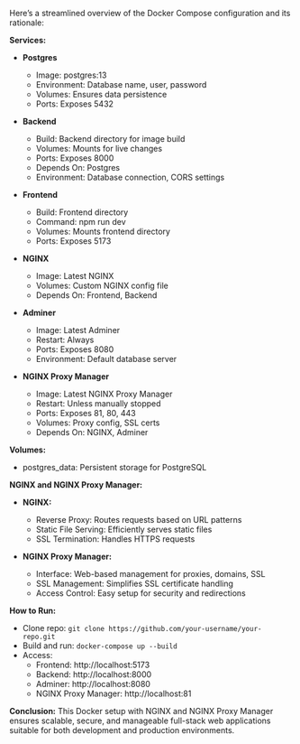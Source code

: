 Here’s a streamlined overview of the Docker Compose configuration and its rationale:

**Services:**
- **Postgres**
  - Image: postgres:13
  - Environment: Database name, user, password
  - Volumes: Ensures data persistence
  - Ports: Exposes 5432

- **Backend**
  - Build: Backend directory for image build
  - Volumes: Mounts for live changes
  - Ports: Exposes 8000
  - Depends On: Postgres
  - Environment: Database connection, CORS settings

- **Frontend**
  - Build: Frontend directory
  - Command: npm run dev
  - Volumes: Mounts frontend directory
  - Ports: Exposes 5173

- **NGINX**
  - Image: Latest NGINX
  - Volumes: Custom NGINX config file
  - Depends On: Frontend, Backend

- **Adminer**
  - Image: Latest Adminer
  - Restart: Always
  - Ports: Exposes 8080
  - Environment: Default database server

- **NGINX Proxy Manager**
  - Image: Latest NGINX Proxy Manager
  - Restart: Unless manually stopped
  - Ports: Exposes 81, 80, 443
  - Volumes: Proxy config, SSL certs
  - Depends On: NGINX, Adminer

**Volumes:**
- postgres_data: Persistent storage for PostgreSQL

**NGINX and NGINX Proxy Manager:**
- **NGINX:**
  - Reverse Proxy: Routes requests based on URL patterns
  - Static File Serving: Efficiently serves static files
  - SSL Termination: Handles HTTPS requests

- **NGINX Proxy Manager:**
  - Interface: Web-based management for proxies, domains, SSL
  - SSL Management: Simplifies SSL certificate handling
  - Access Control: Easy setup for security and redirections

**How to Run:**
- Clone repo: `git clone https://github.com/your-username/your-repo.git`
- Build and run: `docker-compose up --build`
- Access:
  - Frontend: http://localhost:5173
  - Backend: http://localhost:8000
  - Adminer: http://localhost:8080
  - NGINX Proxy Manager: http://localhost:81

**Conclusion:**
This Docker setup with NGINX and NGINX Proxy Manager ensures scalable, secure, and manageable full-stack web applications suitable for both development and production environments.
